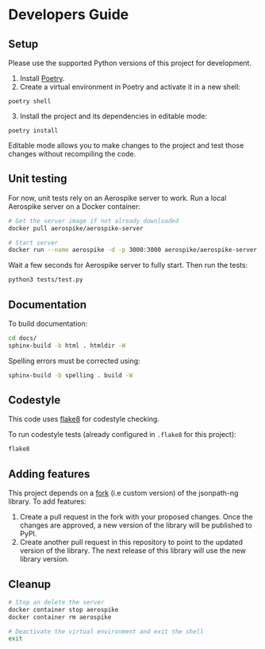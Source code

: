 # Developers Guide

## Setup

Please use the supported Python versions of this project for development.

1. Install [Poetry](https://python-poetry.org/docs/#installation).
2. Create a virtual environment in Poetry and activate it in a new shell:

```
poetry shell
```

3. Install the project and its dependencies in editable mode:

```
poetry install
```

Editable mode allows you to make changes to the project and test those changes without recompiling the code.

## Unit testing

For now, unit tests rely on an Aerospike server to work.
Run a local Aerospike server on a Docker container:

```bash session
# Get the server image if not already downloaded
docker pull aerospike/aerospike-server

# Start server
docker run --name aerospike -d -p 3000:3000 aerospike/aerospike-server
```

Wait a few seconds for Aerospike server to fully start.
Then run the tests:

```bash session
python3 tests/test.py
```

## Documentation

To build documentation:

```bash session
cd docs/
sphinx-build -b html . htmldir -W
```

Spelling errors must be corrected using:

```bash session
sphinx-build -b spelling . build -W
```

## Codestyle

This code uses [flake8](https://github.com/pycqa/flake8) for codestyle checking.

To run codestyle tests (already configured in `.flake8` for this project):

```bash session
flake8
```

## Adding features

This project depends on a [fork](https://github.com/aerospike-community/jsonpath-ng) (i.e custom version) of the jsonpath-ng library. To add features:
1. Create a pull request in the fork with your proposed changes. Once the changes are approved, a new version of the library will be published to PyPI.
2. Create another pull request in this repository to point to the updated version of the library. The next release of this library will use the new library version.

## Cleanup

```bash session
# Stop an delete the server
docker container stop aerospike
docker container rm aerospike

# Deactivate the virtual environment and exit the shell
exit
```

